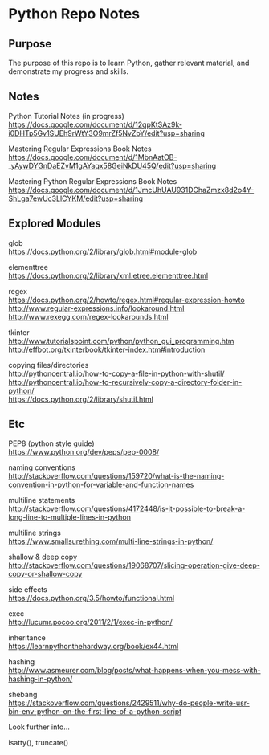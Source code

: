 # Python Repo Notes
## Purpose
The purpose of this repo is to learn Python, gather relevant material, and demonstrate my progress and skills.
## Notes
Python Tutorial Notes (in progress)      
https://docs.google.com/document/d/12qpKtSAz9k-i0DHTp5Gv1SUEh9rWtY3O9mrZf5NvZbY/edit?usp=sharing

Mastering Regular Expressions Book Notes    
https://docs.google.com/document/d/1MbnAatOB-_yAywDYGnDaEZvM1gAYaqx58GeiNkDU45Q/edit?usp=sharing

Mastering Python Regular Expressions Book Notes   
https://docs.google.com/document/d/1JmcUhUAU931DChaZmzx8d2o4Y-ShLga7ewUc3LlCYKM/edit?usp=sharing

## Explored Modules
glob  
https://docs.python.org/2/library/glob.html#module-glob   

elementtree   
https://docs.python.org/2/library/xml.etree.elementtree.html  

regex   
https://docs.python.org/2/howto/regex.html#regular-expression-howto   
http://www.regular-expressions.info/lookaround.html   
http://www.rexegg.com/regex-lookarounds.html    

tkinter   
http://www.tutorialspoint.com/python/python_gui_programming.htm   
http://effbot.org/tkinterbook/tkinter-index.htm#introduction    

copying files/directories   
http://pythoncentral.io/how-to-copy-a-file-in-python-with-shutil/   
http://pythoncentral.io/how-to-recursively-copy-a-directory-folder-in-python/   
https://docs.python.org/2/library/shutil.html
## Etc
PEP8 (python style guide)          
https://www.python.org/dev/peps/pep-0008/

naming conventions    
http://stackoverflow.com/questions/159720/what-is-the-naming-convention-in-python-for-variable-and-function-names

multiline statements    
http://stackoverflow.com/questions/4172448/is-it-possible-to-break-a-long-line-to-multiple-lines-in-python

multiline strings   
https://www.smallsurething.com/multi-line-strings-in-python/

shallow & deep copy   
http://stackoverflow.com/questions/19068707/slicing-operation-give-deep-copy-or-shallow-copy

side effects    
https://docs.python.org/3.5/howto/functional.html

exec    
http://lucumr.pocoo.org/2011/2/1/exec-in-python/      

inheritance   
https://learnpythonthehardway.org/book/ex44.html    

hashing   
http://www.asmeurer.com/blog/posts/what-happens-when-you-mess-with-hashing-in-python/

shebang   
https://stackoverflow.com/questions/2429511/why-do-people-write-usr-bin-env-python-on-the-first-line-of-a-python-script


Look further into...       

isatty(), truncate()    




